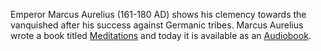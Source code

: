 Emperor Marcus Aurelius (161-180 AD) shows his clemency towards the
vanquished after his success against Germanic tribes. Marcus Aurelius wrote
a book titled [Meditations][1] and today it is available as an
[Audiobook][2].

[1]: https://en.wikipedia.org/wiki/Meditations
[2]: https://www.audible.com/pd/Meditations-Audiobook/B004IBRMZS